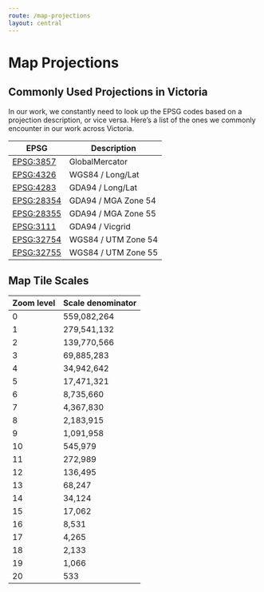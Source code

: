 ```yaml
---
route: /map-projections
layout: central
---
```


# Map Projections

## Commonly Used Projections in Victoria

In our work, we constantly need to look up the EPSG codes based on a projection description, or vice versa. Here’s a list of the ones we commonly encounter in our work across Victoria.

| EPSG | Description |
| --- | --- |
| [EPSG:3857](https://epsg.io/3857) | GlobalMercator |
| [EPSG:4326](https://epsg.io/4326) | WGS84 / Long/Lat |
| [EPSG:4283](https://epsg.io/4283) | GDA94 / Long/Lat |
| [EPSG:28354](https://epsg.io/28354) | GDA94 / MGA Zone 54 |
| [EPSG:28355](https://epsg.io/28355) | GDA94 / MGA Zone 55 |
| [EPSG:3111](https://epsg.io/3111) | GDA94 / Vicgrid |
| [EPSG:32754](https://epsg.io/32754) | WGS84 / UTM Zone 54 |
| [EPSG:32755](https://epsg.io/32755) | WGS84 / UTM Zone 55 |

## Map Tile Scales

| Zoom level | Scale denominator |
| --- | --- |
| 0 | 559,082,264 |
| 1 | 279,541,132 |
| 2 | 139,770,566 |
| 3 | 69,885,283 |
| 4 | 34,942,642 |
| 5 | 17,471,321 |
| 6 | 8,735,660 |
| 7 | 4,367,830 |
| 8 | 2,183,915 |
| 9 | 1,091,958 |
| 10 | 545,979 |
| 11 | 272,989 |
| 12 | 136,495 |
| 13 | 68,247 |
| 14 | 34,124 |
| 15 | 17,062 |
| 16 | 8,531 |
| 17 | 4,265 |
| 18 | 2,133 |
| 19 | 1,066 |
| 20 | 533 |
